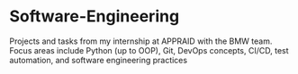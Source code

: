 # Software-Engineering
Projects and tasks from my internship at APPRAID with the BMW team. Focus areas include Python (up to OOP), Git, DevOps concepts, CI/CD, test automation, and software engineering practices

